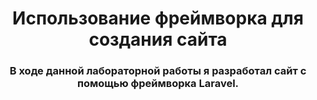 <h1 align="center">Использование фреймворка для создания сайта</h1>
<h3 align="center">В ходе данной лабораторной работы я разработал сайт с помощью фреймворка Laravel.
</h3>